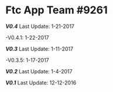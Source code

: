 # Ftc App Team #9261
***V0.4***
Last Update: 1-21-2017

-V0.4.1: 1-22-2017

***V0.3***
Last Update: 1-11-2017

-V0.3.5: 1-17-2017

***V0.2***
Last Update: 1-4-2017

***V0.1***
Last Update: 12-12-2016

